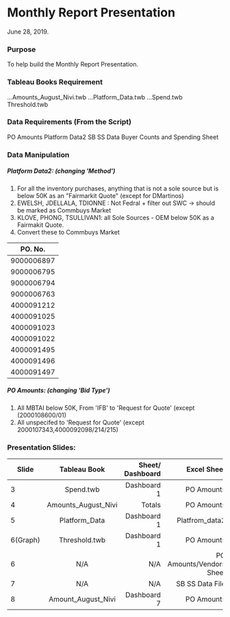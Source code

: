 # Monthly Report Presentation
 
June 28, 2019. 

### Purpose

To help build the Monthly Report Presentation. 

### Tableau Books Requirement
...Amounts_August_Nivi.twb
...Platform_Data.twb
...Spend.twb
Threshold.twb


### Data Requirements (From the Script)
PO Amounts
Platform Data2
SB SS Data
Buyer Counts and Spending Sheet


### Data Manipulation
##### Platform Data2: (changing 'Method')
1. For all the inventory purchases, anything that is not a sole source but is below 50K as an "Fairmarkit Quote" (except for     DMartinos)
2. EWELSH, JDELLALA, TDIONNE : Not Fedral + filter out SWC -> should be marked as Commbuys Market
3. KLOVE, PHONG, TSULLIVAN1: all Sole Sources - OEM below 50K as a Fairmakit Quote.
4. Convert these to Commbuys Market
     
  | PO. No.  |  
|---|
|9000006897  | 
|9000006795  | 
|9000006794  | 
|9000006763  |
|4000091212  |
|4000091025  |
|4000091023  |
|4000091022  |
|4000091495  |
|4000091496  |
|4000091497  |


##### PO Amounts: (changing 'Bid Type')
1. All MBTAI below 50K, From 'IFB' to 'Request for Quote' (except (2000108600/01)
2. All unspecifed to 'Request for Quote' (except 2000107343,4000092098/214/215)



### Presentation Slides:
|     Slide     |     Tableau Book    | Sheet/ Dashboard |   Excel Sheet   |
| ------------- |:-------------------:| ----------------:|----------------:|
|       3       |      Spend.twb      |    Dashboard 1   |   PO Amounts    |
|       4       | Amounts_August_Nivi |    Totals        |   PO Amounts    |
|       5       |    Platform_Data    |    Dashboard 1   | Platfrom_data2  | 
|    6(Graph)   |    Threshold.twb    |    Dashboard 1   |   PO Amounts    |
|       6       |         N/A         |        N/A       |PO Amounts/Vendors Sheet|
|       7       |         N/A         |        N/A       | SB SS Data File |
|       8       |  Amount_August_Nivi |    Dashboard 7   |   PO Amounts    |


